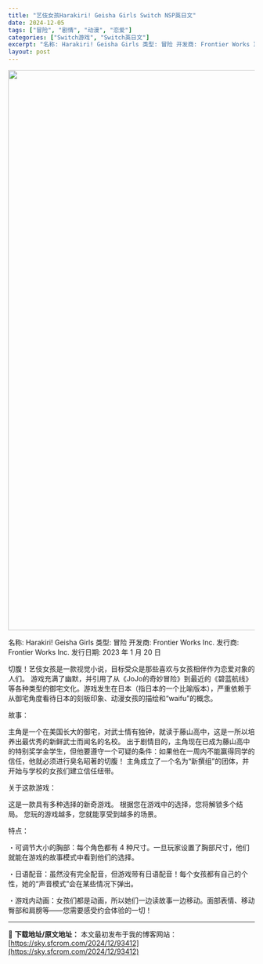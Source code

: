 ```yaml
---
title: "艺伎女孩Harakiri! Geisha Girls Switch NSP英日文"
date: 2024-12-05
tags: ["冒险", "剧情", "动漫", "恋爱"]
categories: ["Switch游戏", "Switch英日文"]
excerpt: "名称: Harakiri! Geisha Girls 类型: 冒险 开发商: Frontier Works Inc. 发行商: Frontier Works Inc. 发行日期: 2023 年 1 月 20 日 切腹！艺伎女孩是一款视觉小说，目标受众是那些喜欢与女孩相伴作为恋爱对象的人们。 游戏充满&hellip;"
layout: post
---
```


<img class="aligncenter size-full wp-image-93413" src="https://sky.sfcrom.com/wp-content/uploads/2024/12/2024120501583494.webp" alt="" width="700" height="1142" />

名称: Harakiri! Geisha Girls
类型: 冒险
开发商: Frontier Works Inc.
发行商: Frontier Works Inc.
发行日期: 2023 年 1 月 20 日

切腹！艺伎女孩是一款视觉小说，目标受众是那些喜欢与女孩相伴作为恋爱对象的人们。
游戏充满了幽默，并引用了从《JoJo的奇妙冒险》到最近的《碧蓝航线》等各种类型的御宅文化。游戏发生在日本（指日本的一个比喻版本），严重依赖于从御宅角度看待日本的刻板印象、动漫女孩的描绘和“waifu”的概念。

故事：

主角是一个在美国长大的御宅，对武士情有独钟，就读于藤山高中，这是一所以培养出最优秀的新鲜武士而闻名的名校。
出于剧情目的，主角现在已成为藤山高中的特别奖学金学生，但他要遵守一个可疑的条件：如果他在一周内不能赢得同学的信任，他就必须进行臭名昭著的切腹！
主角成立了一个名为“新撰组”的团体，并开始与学校的女孩们建立信任纽带。

关于这款游戏：

这是一款具有多种选择的新奇游戏。
根据您在游戏中的选择，您将解锁多个结局。
您玩的游戏越多，您就能享受到越多的场景。

特点：

・可调节大小的胸部：每个角色都有 4 种尺寸。一旦玩家设置了胸部尺寸，他们就能在游戏的故事模式中看到他们的选择。

・日语配音：虽然没有完全配音，但游戏带有日语配音！每个女孩都有自己的个性，她的“声音模式”会在某些情况下弹出。

・游戏内动画：女孩们都是动画，所以她们一边读故事一边移动。面部表情、移动臀部和肩膀等——您需要感受约会体验的一切！

---
📖 **下载地址/原文地址：** 本文最初发布于我的博客网站：[https://sky.sfcrom.com/2024/12/93412](https://sky.sfcrom.com/2024/12/93412)
